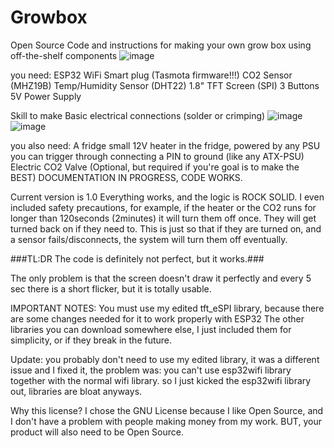 # Growbox
Open Source Code and instructions for making your own grow box using off-the-shelf components
![image](https://github.com/user-attachments/assets/af85ba5d-cbf8-4bb9-bc71-5a032a067d01)

you need:
ESP32
WiFi Smart plug (Tasmota firmware!!!)
CO2 Sensor (MHZ19B)
Temp/Humidity Sensor (DHT22)
1.8" TFT Screen (SPI)
3 Buttons
5V Power Supply 

Skill to make Basic electrical connections (solder or crimping)
![image](https://github.com/user-attachments/assets/0d7308c3-8ece-402f-9112-6e2553abdfa3)
![image](https://github.com/user-attachments/assets/3794219f-05cf-4a01-ad64-345ff176bf25)

you also need:
A fridge 
small 12V heater in the fridge, powered by any PSU you can trigger through connecting a PIN to ground (like any ATX-PSU)
Electric CO2 Valve (Optional, but required if you're goal is to make the BEST)
DOCUMENTATION IN PROGRESS, CODE WORKS.

Current version is 1.0
Everything works, and the logic is ROCK SOLID.
I even included safety precautions, for example, if the heater or the CO2 runs for longer than 120seconds (2minutes) it will turn them off once.
They will get turned back on if they need to.
This is just so that if they are turned on, and a sensor fails/disconnects, the system will turn them off eventually.

###TL:DR The code is definitely not perfect, but it works.###

The only problem is that the screen doesn't draw it perfectly and every 5 sec there is a short flicker, but it is totally usable.

IMPORTANT NOTES:
You must use my edited tft_eSPI library, because there are some changes needed for it to work properly with ESP32 
The other libraries you can download somewhere else, I just included them for simplicity, or if they break in the future.

Update: you probably don't need to use my edited library, it was a different issue and I fixed it, the problem was: you can't use esp32wifi library together with the normal wifi library. so I just kicked the esp32wifi library out, libraries are bloat anyways.


Why this license?
I chose the GNU License because I like Open Source, and I don't have a problem with people making money from my work. BUT, your product will also need to be Open Source.
